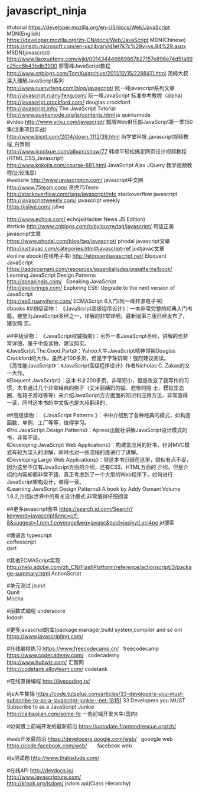 # javascript_ninja
#tutorial
https://developer.mozilla.org/en-US/docs/Web/JavaScript   MDN(English)<br>
https://developer.mozilla.org/zh-CN/docs/Web/JavaScript   MDN(Chinese)<br>
https://msdn.microsoft.com/en-us/library/d1et7k7c%28v=vs.94%29.aspx  MSDN(javascript)<br>
http://www.liaoxuefeng.com/wiki/001434446689867b27157e896e74d51a89c25cc8b43bdb3000 廖雪峰JavaScript教程<br>
http://www.cnblogs.com/TomXu/archive/2011/12/15/2288411.html    汤姆大叔深入理解JavaScript系列<br>
http://www.ruanyifeng.com/blog/javascript/                阮一峰javascript系列文章<br>
http://javascript.ruanyifeng.com/                         阮一峰JavaScript 标准参考教程（alpha）<br>
http://javascript.crockford.com/                          douglas crockford<br>
http://javascript.info/                                   The JavaScript Tutorial<br>
http://www.quirksmode.org/js/contents.html                 js quirksmode<br>
#video
http://www.ycku.com/javascript/                           瓢城Web俱乐部JavaScript第一季150集(注重项目实战)<br>
http://www.bjsxt.com/2014/down_1112/39.html               尚学堂科技_javascript视频教程_白贺翔<br>
http://www.icoolxue.com/album/show/77                     韩顺平轻松搞定网页设计视频教程(HTML,CSS,Javascript) <br>
http://www.kokojia.com/course-881.html                    JavaScript Ajax JQuery 教学视频教程(比较浅显)<br>
#website
http://www.javascriptcn.com/                              javascript中文网<br>
http://www.75team.com/                                    奇虎75Team<br>
http://stackoverflow.com/tags/javascript/info             stackoverflow javascript<br>
http://javascriptweekly.com/                              javascript weekly<br>
https://jslive.com/                                       jslive<br>    
http://www.echojs.com/                                    echojs(Hacker News JS Edition)<br>
#article
http://www.cnblogs.com/rubylouvre/tag/javascript/         司徒正美javascript文章<br> 
https://www.phodal.com/blog/tag/javascript/               phodal javascript文章<br>
http://justjavac.com/categories.html#javascript-ref       justjavac文章<br>
#online ebook(在线电子书)
http://eloquentjavascript.net/     Eloquent JavaScript<br>
https://addyosmani.com/resources/essentialjsdesignpatterns/book/   Learning JavaScript Design Patterns<br>
http://speakingjs.com/   Speaking JavaScript<br>
http://exploringjs.com/   Exploring ES6: Upgrade to the next version of JavaScript<br>
http://es6.ruanyifeng.com/    ECMAScript 6入门(阮一峰开源电子书)<br>
#books
##初级读物：
《JavaScript高级程序设计》：一本非常完整的经典入门书籍，被誉为JavaScript圣经之一，详解的非常详细，最新版第三版已经发布了，建议购  买。<br>

##中级读物：
《JavaScript权威指南》：另外一本JavaScript圣经，讲解的也非常详细，属于中级读物，建议购买。<br>
《JavaScript.The.Good.Parts》：Yahoo大牛.JavaScript精神领袖Douglas                         Crockford的大作，虽然才100多页，但是字字珠玑啊！强烈建议阅读。<br>
《高性能JavaScript》：《JavaScript高级程序设计》作者Nicholas C. Zakas的又一大作。<br>
《Eloquent JavaScript》：这本书才200多页，非常短小，但是改变了我写作的习惯，本书通过几个非常经典的例子（艾米丽姨妈的猫、悲惨的隐   士、模拟生态圈、推箱子游戏等等）来介绍JavaScript方方面面的知识和应用方法，非常值得一读，同时这本书的中文版也是大叔翻译的，<br>


##高级读物：
《JavaScript Patterns 》：书中介绍到了各种经典的模式，如构造函数、单例、工厂等等，值得学习。<br>
《Pro.JavaScript.Design.Patterns》：Apress出版社讲解JavaScript设计模式的书，非常不错。<br>
《Developing JavaScript Web Applications》：构建富应用的好书，针对MVC模式有较为深入的讲解，同时也对一些流程的库进行了讲解。<br>
《Developing Large Web Applications》：将这本书归结在这里，貌似有点不妥，因为这里不仅有JavaScript方面的介绍，还有CSS、HTML方面的   介绍，但是介绍的内容却都非常不错，真正考虑到了一个大型的Web程序下，如何进行JavaScript架构设计，值得一读。<br>
《Learning JavaScript Design Patterns》 A book by Addy Osmani Volume 1.6.2,介绍js世界中的有关设计模式.非常值得仔细阅读<br>

##更多javascript图书
https://search.jd.com/Search?keyword=javascript&enc=utf-8&suggest=1.rem.1.coverage&wq=javasc&pvid=jasjkyti.vcj4pe jd搜索<br>

#糖语言
typescript<br>
coffeescript<br>
dart<br>

#其他ECMAScript实现
http://help.adobe.com/zh_CN/FlashPlatform/reference/actionscript/3/package-summary.html ActionScript<br>

#单元测试
jsunit<br>
Qunit<br>
Mocha<br>

#函数式编程
underscore<br>
lodash<br>

#更多javascript的库(package manager,build system,compiler and so on)
https://www.javascripting.com/ <br>

#在线编程练习
https://www.freecodecamp.cn/   freecodecamp<br>
https://www.codecademy.com/    codecademy<br>
http://www.hubwiz.com/         汇智网<br>
http://codetank.alloyteam.com/  codetank<br>

#在线直播编程
http://livecoding.tv/ <br>

#js大牛集锦
https://code.tutsplus.com/articles/33-developers-you-must-subscribe-to-as-a-javascript-junkie--net-18151 
33 Developers you MUST Subscribe to as a JavaScript Junkie<br>
http://caibaojian.com/some-fe 一些前端开发大牛(国内)<br>

#如何跟上前端开发的最新前沿
https://uptodate.frontendrescue.org/zh/<br>

#web开发最前沿
https://developers.google.com/web/   gooogle web<br>
https://code.facebook.com/web/       facebook web<br>

#js测试题
http://www.thatjsdude.com/

#在线API
http://devdocs.io/ <br>
http://www.javascripture.com/ <br>
http://krook.org/jsdom/ jsdom api(Class Hierarchy)<br>


